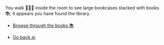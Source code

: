 You walk 🚶🏻‍♂️ inside the room to see large bookcases stacked with books 📚; it appears you have found the library. 

- [Browse through the books 📚](5-CA.md)

- [Go back 🔙](3-A.md)